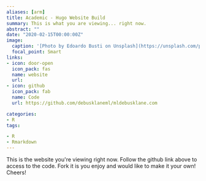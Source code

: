 ```yaml
---
aliases: [arm]
title: Academic - Hugo Website Build
summary: This is what you are viewing... right now.  
abstract: ""
date: "2020-02-15T00:00:00Z"
image:
  caption: '[Photo by Edoardo Busti on Unsplash](https://unsplash.com/photos/gEdPXT6BKcc)'
  focal_point: Smart
links:
- icon: door-open
  icon_pack: fas
  name: website
  url: 
- icon: github
  icon_pack: fab
  name: Code
  url: https://github.com/debusklaneml/mldebusklane.com

categories:
- R
tags:

- R
- Rmarkdown
---
```


This is the website you're viewing right now. Follow the github link above to access to the code. Fork it is you enjoy and would like to make it your own! Cheers!
